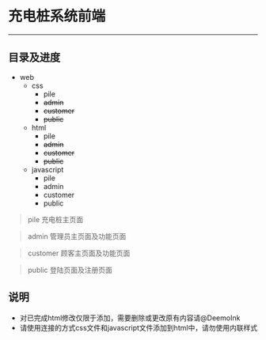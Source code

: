 # 充电桩系统前端

---

## 目录及进度

* web
    * css
        * pile
        * ~~admin~~
        * ~~customer~~
        * ~~public~~
    * html
        * pile
        * ~~admin~~
        * ~~customer~~
        * ~~public~~
    * javascript
        * pile
        * admin
        * customer
        * public

> pile    充电桩主页面

> admin    管理员主页面及功能页面
 
> customer 顾客主页面及功能页面
 
> public   登陆页面及注册页面
 
## 说明

* 对已完成html修改仅限于添加，需要删除或更改原有内容请@DeemoInk
* 请使用连接的方式css文件和javascript文件添加到html中，请勿使用内联样式

